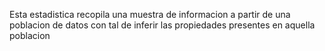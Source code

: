 Esta estadistica recopila una muestra de informacion a partir de una poblacion de datos con tal de inferir las propiedades presentes en aquella poblacion